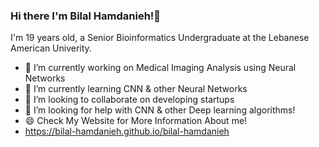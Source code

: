 ### Hi there I'm Bilal Hamdanieh!👋
I'm 19 years old, a Senior Bioinformatics Undergraduate at the Lebanese American Univerity.

- 🔭 I’m currently working on Medical Imaging Analysis using Neural Networks
- 🌱 I’m currently learning CNN & other Neural Networks
- 👯 I’m looking to collaborate on developing startups
- 🤔 I’m looking for help with CNN & other Deep learning algorithms!
- 😄 Check My Website for More Information About me!
- https://bilal-hamdanieh.github.io/bilal-hamdanieh
